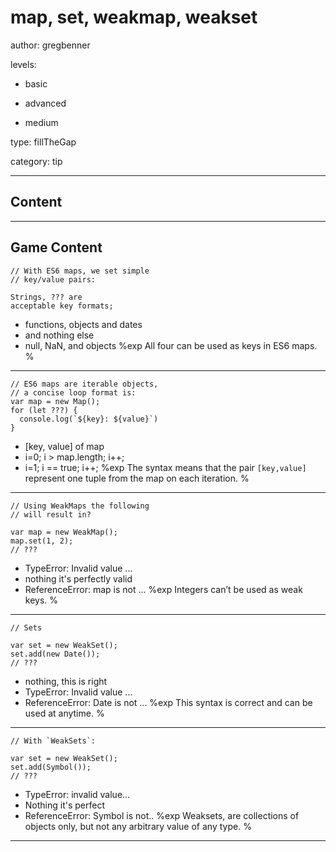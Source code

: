 # map, set, weakmap, weakset
author: gregbenner

levels:

  - basic

  - advanced

  - medium

type: fillTheGap

category: tip

---
## Content



---
## Game Content

```
// With ES6 maps, we set simple
// key/value pairs:

Strings, ??? are
acceptable key formats;

```

* functions, objects and dates
* and nothing else
* null, NaN, and objects
%exp
All four can be used as keys in ES6 maps.
%
---

```
// ES6 maps are iterable objects,
// a concise loop format is:
var map = new Map();
for (let ???) {
  console.log(`${key}: ${value}`)
}
```
* [key, value] of map
* i=0; i > map.length; i++;
* i=1; i == true; i++;
%exp
The syntax means that the pair
``[key,value]`` represent one tuple
from the map on each iteration.
%
---

```
// Using WeakMaps the following
// will result in?

var map = new WeakMap();
map.set(1, 2);
// ???
```

* TypeError: Invalid value ...
* nothing it's perfectly valid
* ReferenceError: map is not ...
%exp
Integers can’t be used as weak keys.
%
---

```
// Sets

var set = new WeakSet();
set.add(new Date());
// ???

```

* nothing, this is right
* TypeError: Invalid value ...
* ReferenceError: Date is not ...
%exp
This syntax is correct and can be used at
anytime.
%
---
```
// With `WeakSets`:

var set = new WeakSet();
set.add(Symbol());
// ???
```

* TypeError: invalid value...
* Nothing it's perfect
* ReferenceError: Symbol is not..
%exp
Weaksets, are collections of objects
only, but not any arbitrary value of
any type.
%
---
